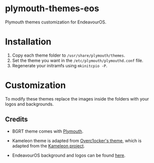 # plymouth-themes-eos

Plymouth themes customization for EndeavourOS.

# Installation

1. Copy each theme folder to `/usr/share/plymouth/themes`.
2. Set the theme you want in the `/etc/plymouth/plymouthd.conf` file.
3. Regenerate your initramfs using `mkinitcpio -P`.

# Customization

To modify these themes replace the images inside the folders with your logos and backgrounds.

## Credits

- BGRT theme comes with [Plymouth](https://www.freedesktop.org/wiki/Software/Plymouth/).

- Kameleon theme is adapted from [Overc1ocker's theme](https://github.com/Overc1ocker/kameleon-eos), which is adapted from the [Kameleon project](https://gitlab.com/rwml/kameleon).

- EndeavourOS background and logos can be found [here](https://endeavouros.com/media-images/).
